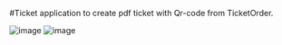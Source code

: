 #Ticket application to create pdf ticket with Qr-code from TicketOrder.

![image](https://user-images.githubusercontent.com/83453822/215159919-598e9b96-4737-4282-ab58-f3c9ed39ba77.png)
![image](https://user-images.githubusercontent.com/83453822/215159919-598e9b96-4737-4282-ab58-f3c9ed39ba77.png)


